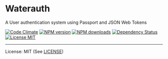 # Waterauth
A User authentication system using Passport and JSON Web Tokens

<!-- [![Build Status][travis-image]][travis-url] -->
<!-- [![Coverage Status][coverage-image]][coverage-url] -->
[![Code Climate][climate-image]][climate-url]
[![NPM version][npm-version-image]][npm-url]
[![NPM downloads][npm-downloads-image]][npm-url]
[![Dependency Status][dependency-image]][dependency-url]
[![License MIT][license-image]][license-url]


---

License: MIT (See [LICENSE][license-url])


[license-image]: http://img.shields.io/badge/license-MIT-blue.svg
[license-url]: LICENSE.md

[npm-url]: https://npmjs.org/package/waterauth
[npm-version-image]: http://img.shields.io/npm/v/waterauth.svg
[npm-downloads-image]: http://img.shields.io/npm/dm/waterauth.svg

[travis-url]: https://travis-ci.org/noriah/waterauth
[travis-image]: http://img.shields.io/travis/noriah/waterauth.svg

[coverage-image]: http://img.shields.io/coveralls/noriah/waterauth/master.svg
[coverage-url]: https://coveralls.io/r/noriah/waterauth?branch=master

[climate-image]: http://img.shields.io/codeclimate/github/noriah/waterauth.svg
[climate-url]: https://codeclimate.com/github/noriah/waterauth

[dependency-image]: http://img.shields.io/gemnasium/noriah/waterauth.svg
[dependency-url]: https://gemnasium.com/noriah/waterauth

